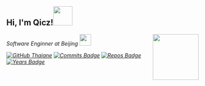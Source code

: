 <h2> Hi, I'm Qicz!<img src="https://media.giphy.com/media/mGcNjsfWAjY5AEZNw6/giphy.gif" width="50"></h2>

<img align="right" src="https://media.giphy.com/media/M9gbBd9nbDrOTu1Mqx/giphy.gif" width="120">

<p><em>Software Enginner at Beijing </a><img src="https://media.giphy.com/media/fYSnHlufseco8Fh93Z/giphy.gif" width="30"></p>

[![GitHub Thaiane](https://img.shields.io/github/followers/qicz?label=follow&style=social)](https://github.com/Thaiane)
[![Commits Badge](https://badges.pufler.dev/commits/monthly/qicz)](https://badges.pufler.dev)
[![Repos Badge](https://badges.pufler.dev/repos/qicz)](https://badges.pufler.dev)
[![Years Badge](https://badges.pufler.dev/years/qicz)](https://badges.pufler.dev)
